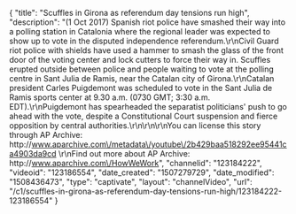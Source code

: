 {
    "title": "Scuffles in Girona as referendum day tensions run high",
    "description": "(1 Oct 2017) Spanish riot police have smashed their way into a polling station in Catalonia where the regional leader was expected to show up to vote in the disputed independence referendum.\r\nCivil Guard riot police with shields have used a hammer to smash the glass of the front door of the voting center and lock cutters to force their way in. Scuffles erupted outside between police and people waiting to vote at the polling centre in Sant Julia de Ramis, near the Catalan city of Girona.\r\nCatalan president Carles Puigdemont was scheduled to vote in the Sant Julia de Ramis sports center at 9.30 a.m. (0730 GMT; 3:30 a.m. EDT).\r\nPuigdemont has spearheaded the separatist politicians' push to go ahead with the vote, despite a Constitutional Court suspension and fierce opposition by central authorities.\r\n\r\n\r\nYou can license this story through AP Archive: http:\/\/www.aparchive.com\/metadata\/youtube\/2b429baa518292ee95441ca4903da9cd \r\nFind out more about AP Archive: http:\/\/www.aparchive.com\/HowWeWork",
    "channelid": "123184222",
    "videoid": "123186554",
    "date_created": "1507279729",
    "date_modified": "1508436473",
    "type": "captivate",
    "layout": "channelVideo",
    "url": "\/c1\/scuffles-in-girona-as-referendum-day-tensions-run-high\/123184222-123186554"
}